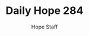 ---
image: /assets/img/daily-hope-default-artwork.png
title: Daily Hope 284
number: 284
categories:
  - Daily Hope
author: Hope Staff
notes: Daily Hope 284
embed: >-
  <iframe style="border-radius:12px" src="https://open.spotify.com/embed/episode/4rIRENpkCR0MDqWyvN5cHv?utm_source=generator" width="100%" height="352" frameBorder="0" allowfullscreen="" allow="autoplay; clipboard-write; encrypted-media; fullscreen; picture-in-picture" loading="lazy"></iframe>
---